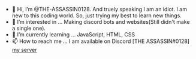 - 👋 Hi, I’m @THE-ASSASSIN0128. And truely speaking I am an idiot. I am new to this coding world. So, just trying my best to learn new things.
- 👀 I’m interested in ... Making discord bots and websites(Still didn't make a single one).
- 🌱 I’m currently learning ... JavaScript, HTML, CSS
- 📫 How to reach me ... I am available on Discord [THE ASSASSIN#0128] [my server](https://discord.gg/9E6SUUMfCm)

<!---
THE-ASSASSIN0128/THE-ASSASSIN0128 is a ✨ special ✨ repository because its `README.md` (this file) appears on your GitHub profile.
You can click the Preview link to take a look at your changes.
--->
